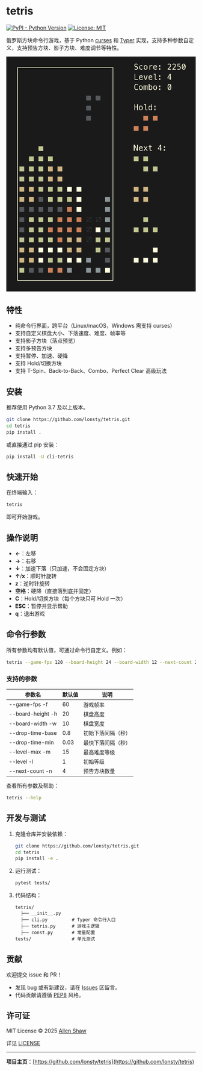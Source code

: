 # tetris

[![PyPI - Python Version](https://img.shields.io/pypi/pyversions/tetris.svg)](https://python.org)
[![License: MIT](https://img.shields.io/badge/License-MIT-yellow.svg)](LICENSE)

俄罗斯方块命令行游戏，基于 Python [curses](https://docs.python.org/3/library/curses.html) 和 [Typer](https://typer.tiangolo.com/) 实现，支持多种参数自定义，支持预告方块、影子方块、难度调节等特性。

![tetris-demo](https://raw.githubusercontent.com/lonsty/tetris/refs/heads/master/tetris.png)

## 特性

- 纯命令行界面，跨平台（Linux/macOS，Windows 需支持 curses）
- 支持自定义棋盘大小、下落速度、难度、帧率等
- 支持影子方块（落点预览）
- 支持多预告方块
- 支持暂停、加速、硬降
- 支持 Hold/切换方块
- 支持 T-Spin、Back-to-Back、Combo、Perfect Clear 高级玩法

## 安装

推荐使用 Python 3.7 及以上版本。

```bash
git clone https://github.com/lonsty/tetris.git
cd tetris
pip install .
```

或直接通过 pip 安装：

```bash
pip install -U cli-tetris
```

## 快速开始

在终端输入：

```bash
tetris
```

即可开始游戏。

## 操作说明

- **←**：左移
- **→**：右移
- **↓**：加速下落（只加速，不会固定方块）
- **↑**/**x**：顺时针旋转
- **z**：逆时针旋转
- **空格**：硬降（直接落到底并固定）
- **C**：Hold/切换方块（每个方块只可 Hold 一次）
- **ESC**：暂停并显示帮助
- **q**：退出游戏

## 命令行参数

所有参数均有默认值，可通过命令行自定义。例如：

```bash
tetris --game-fps 120 --board-height 24 --board-width 12 --next-count 2
```

### 支持的参数

| 参数名                  | 默认值  | 说明     |
|----------------------|------|--------|
| --game-fps        -f | 60   | 游戏帧率   |
| --board-height    -h | 20   | 棋盘高度   |
| --board-width     -w | 10   | 棋盘宽度   |
| --drop-time-base     | 0.8  | 初始下落间隔（秒） |
| --drop-time-min      | 0.03 | 最快下落间隔（秒） |
| --level-max       -m | 15   | 最高难度等级 |
| --level           -l | 1    | 初始等级   |
| --next-count      -n | 4    | 预告方块数量 |

查看所有参数及帮助：

```bash
tetris --help
```

## 开发与测试

1. 克隆仓库并安装依赖：

    ```bash
    git clone https://github.com/lonsty/tetris.git
    cd tetris
    pip install -e .
    ```

2. 运行测试：

    ```bash
    pytest tests/
    ```

3. 代码结构：

    ```
    tetris/
      ├── __init__.py
      ├── cli.py         # Typer 命令行入口
      ├── tetris.py      # 游戏主逻辑
      ├── const.py       # 常量配置
    tests/               # 单元测试
    ```

## 贡献

欢迎提交 issue 和 PR！

- 发现 bug 或有新建议，请在 [Issues](https://github.com/lonsty/tetris/issues) 区留言。
- 代码贡献请遵循 [PEP8](https://www.python.org/dev/peps/pep-0008/) 风格。

## 许可证

MIT License © 2025 [Allen Shaw](mailto:lonsty@sina.com)

详见 [LICENSE](LICENSE)

---

**项目主页**：[https://github.com/lonsty/tetris](https://github.com/lonsty/tetris)

